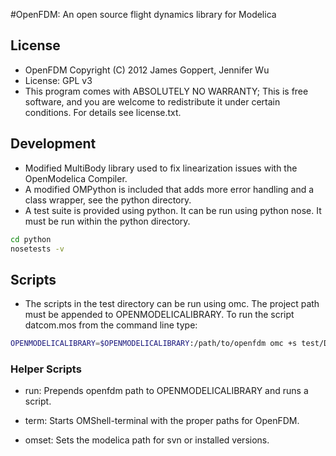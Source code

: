 #OpenFDM: An open source flight dynamics library for Modelica

## License

* OpenFDM  Copyright (C) 2012 James Goppert, Jennifer Wu
* License: GPL v3
* This program comes with ABSOLUTELY NO WARRANTY; This is free software, and you are welcome to redistribute it under certain conditions. For details see license.txt.

## Development

* Modified MultiBody library used to fix linearization issues with the OpenModelica Compiler.
* A modified OMPython is included that adds more error handling and a class wrapper, see the python directory.
* A test suite is provided using python. It can be run using python nose. It must be run within the python directory.

```bash
cd python
nosetests -v
```

## Scripts

* The scripts in the test directory can be run using omc. The project path must be appended to OPENMODELICALIBRARY. To run the script datcom.mos from the command line type:

```bash
OPENMODELICALIBRARY=$OPENMODELICALIBRARY:/path/to/openfdm omc +s test/Datcom.mos
```

### Helper Scripts

* run: Prepends openfdm path to OPENMODELICALIBRARY and runs a script.

* term: Starts OMShell-terminal with the proper paths for OpenFDM.

* omset: Sets the modelica path for svn or installed versions.
